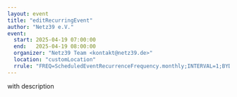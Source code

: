 ```yaml
---
layout: event
title: "editRecurringEvent"
author: "Netz39 e.V." 
event:
  start: 2025-04-19 07:00:00 
  end:   2025-04-19 08:00:00 
  organizer: "Netz39 Team <kontakt@netz39.de>" 
  location: "customLocation"
  rrule: "FREQ=ScheduledEventRecurrenceFrequency.monthly;INTERVAL=1;BYDAY=3SA"
---
```

<!-- event imported from discord manual changes may be overwritten -->
with description